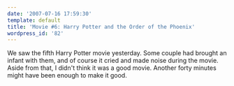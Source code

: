 ```yaml
---
date: '2007-07-16 17:59:30'
template: default
title: 'Movie #6: Harry Potter and the Order of the Phoenix'
wordpress_id: '82'
---
```


We saw the fifth Harry Potter movie yesterday.  Some couple had brought an infant with them, and of course it cried and made noise during the movie.  Aside from that, I didn't think it was a good movie.  Another forty minutes might have been enough to make it good.